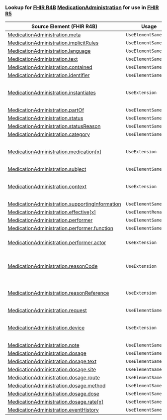 ### Lookup for [FHIR R4B](https://hl7.org/fhir/R4B/) [MedicationAdministration](https://hl7.org/fhir/R4B/MedicationAdministration.html) for use in [FHIR R5](https://hl7.org/fhir/R5/)

| Source Element (FHIR R4B) | Usage | Target |
| -------------- | ----- | ------ |
| [MedicationAdministration.meta](https://hl7.org/fhir/R4B/MedicationAdministration.html#resource) | `UseElementSameName` | [MedicationAdministration.meta](https://hl7.org/fhir/R5/MedicationAdministration.html#resource) |
| [MedicationAdministration.implicitRules](https://hl7.org/fhir/R4B/MedicationAdministration.html#resource) | `UseElementSameName` | [MedicationAdministration.implicitRules](https://hl7.org/fhir/R5/MedicationAdministration.html#resource) |
| [MedicationAdministration.language](https://hl7.org/fhir/R4B/MedicationAdministration.html#resource) | `UseElementSameName` | [MedicationAdministration.language](https://hl7.org/fhir/R5/MedicationAdministration.html#resource) |
| [MedicationAdministration.text](https://hl7.org/fhir/R4B/MedicationAdministration.html#resource) | `UseElementSameName` | [MedicationAdministration.text](https://hl7.org/fhir/R5/MedicationAdministration.html#resource) |
| [MedicationAdministration.contained](https://hl7.org/fhir/R4B/MedicationAdministration.html#resource) | `UseElementSameName` | [MedicationAdministration.contained](https://hl7.org/fhir/R5/MedicationAdministration.html#resource) |
| [MedicationAdministration.identifier](https://hl7.org/fhir/R4B/MedicationAdministration.html#resource) | `UseElementSameName` | [MedicationAdministration.identifier](https://hl7.org/fhir/R5/MedicationAdministration.html#resource) |
| [MedicationAdministration.instantiates](https://hl7.org/fhir/R4B/MedicationAdministration.html#resource) | `UseExtension` | [http://hl7.org/fhir/4.3/StructureDefinition/extension-MedicationAdministration.instantiates](StructureDefinition-ext-R4B-MedicationAdministration.instantiates.html) |
| [MedicationAdministration.partOf](https://hl7.org/fhir/R4B/MedicationAdministration.html#resource) | `UseElementSameName` | [MedicationAdministration.partOf](https://hl7.org/fhir/R5/MedicationAdministration.html#resource) |
| [MedicationAdministration.status](https://hl7.org/fhir/R4B/MedicationAdministration.html#resource) | `UseElementSameName` | [MedicationAdministration.status](https://hl7.org/fhir/R5/MedicationAdministration.html#resource) |
| [MedicationAdministration.statusReason](https://hl7.org/fhir/R4B/MedicationAdministration.html#resource) | `UseElementSameName` | [MedicationAdministration.statusReason](https://hl7.org/fhir/R5/MedicationAdministration.html#resource) |
| [MedicationAdministration.category](https://hl7.org/fhir/R4B/MedicationAdministration.html#resource) | `UseElementSameName` | [MedicationAdministration.category](https://hl7.org/fhir/R5/MedicationAdministration.html#resource) |
| [MedicationAdministration.medication[x]](https://hl7.org/fhir/R4B/MedicationAdministration.html#resource) | `UseExtension` | [http://hl7.org/fhir/4.3/StructureDefinition/extension-MedicationAdministration.medication](StructureDefinition-ext-R4B-MedicationAdministration.medication.html) |
| [MedicationAdministration.subject](https://hl7.org/fhir/R4B/MedicationAdministration.html#resource) | `UseElementSameName` | [MedicationAdministration.subject](https://hl7.org/fhir/R5/MedicationAdministration.html#resource) |
| [MedicationAdministration.context](https://hl7.org/fhir/R4B/MedicationAdministration.html#resource) | `UseExtension` | [http://hl7.org/fhir/4.3/StructureDefinition/extension-MedicationAdministration.context](StructureDefinition-ext-R4B-MedicationAdministration.context.html) |
| [MedicationAdministration.supportingInformation](https://hl7.org/fhir/R4B/MedicationAdministration.html#resource) | `UseElementSameName` | [MedicationAdministration.supportingInformation](https://hl7.org/fhir/R5/MedicationAdministration.html#resource) |
| [MedicationAdministration.effective[x]](https://hl7.org/fhir/R4B/MedicationAdministration.html#resource) | `UseElementRenamed` | [MedicationAdministration.occurence[x]](https://hl7.org/fhir/R5/MedicationAdministration.html#resource) |
| [MedicationAdministration.performer](https://hl7.org/fhir/R4B/MedicationAdministration.html#resource) | `UseElementSameName` | [MedicationAdministration.performer](https://hl7.org/fhir/R5/MedicationAdministration.html#resource) |
| [MedicationAdministration.performer.function](https://hl7.org/fhir/R4B/MedicationAdministration.html#resource) | `UseElementSameName` | [MedicationAdministration.performer.function](https://hl7.org/fhir/R5/MedicationAdministration.html#resource) |
| [MedicationAdministration.performer.actor](https://hl7.org/fhir/R4B/MedicationAdministration.html#resource) | `UseExtension` | [http://hl7.org/fhir/4.3/StructureDefinition/extension-MedicationAdministration.performer.actor](StructureDefinition-ext-R4B-MA.pe.actor.html) |
| [MedicationAdministration.reasonCode](https://hl7.org/fhir/R4B/MedicationAdministration.html#resource) | `UseExtension` | [http://hl7.org/fhir/4.3/StructureDefinition/extension-MedicationAdministration.reasonCode](StructureDefinition-ext-R4B-MedicationAdministration.reasonCode.html) |
| [MedicationAdministration.reasonReference](https://hl7.org/fhir/R4B/MedicationAdministration.html#resource) | `UseExtension` | [http://hl7.org/fhir/4.3/StructureDefinition/extension-MedicationAdministration.reasonReference](StructureDefinition-ext-R4B-MedicationAdministration.reasonReference.html) |
| [MedicationAdministration.request](https://hl7.org/fhir/R4B/MedicationAdministration.html#resource) | `UseElementSameName` | [MedicationAdministration.request](https://hl7.org/fhir/R5/MedicationAdministration.html#resource) |
| [MedicationAdministration.device](https://hl7.org/fhir/R4B/MedicationAdministration.html#resource) | `UseExtension` | [http://hl7.org/fhir/4.3/StructureDefinition/extension-MedicationAdministration.device](StructureDefinition-ext-R4B-MedicationAdministration.device.html) |
| [MedicationAdministration.note](https://hl7.org/fhir/R4B/MedicationAdministration.html#resource) | `UseElementSameName` | [MedicationAdministration.note](https://hl7.org/fhir/R5/MedicationAdministration.html#resource) |
| [MedicationAdministration.dosage](https://hl7.org/fhir/R4B/MedicationAdministration.html#resource) | `UseElementSameName` | [MedicationAdministration.dosage](https://hl7.org/fhir/R5/MedicationAdministration.html#resource) |
| [MedicationAdministration.dosage.text](https://hl7.org/fhir/R4B/MedicationAdministration.html#resource) | `UseElementSameName` | [MedicationAdministration.dosage.text](https://hl7.org/fhir/R5/MedicationAdministration.html#resource) |
| [MedicationAdministration.dosage.site](https://hl7.org/fhir/R4B/MedicationAdministration.html#resource) | `UseElementSameName` | [MedicationAdministration.dosage.site](https://hl7.org/fhir/R5/MedicationAdministration.html#resource) |
| [MedicationAdministration.dosage.route](https://hl7.org/fhir/R4B/MedicationAdministration.html#resource) | `UseElementSameName` | [MedicationAdministration.dosage.route](https://hl7.org/fhir/R5/MedicationAdministration.html#resource) |
| [MedicationAdministration.dosage.method](https://hl7.org/fhir/R4B/MedicationAdministration.html#resource) | `UseElementSameName` | [MedicationAdministration.dosage.method](https://hl7.org/fhir/R5/MedicationAdministration.html#resource) |
| [MedicationAdministration.dosage.dose](https://hl7.org/fhir/R4B/MedicationAdministration.html#resource) | `UseElementSameName` | [MedicationAdministration.dosage.dose](https://hl7.org/fhir/R5/MedicationAdministration.html#resource) |
| [MedicationAdministration.dosage.rate[x]](https://hl7.org/fhir/R4B/MedicationAdministration.html#resource) | `UseElementSameName` | [MedicationAdministration.dosage.rate[x]](https://hl7.org/fhir/R5/MedicationAdministration.html#resource) |
| [MedicationAdministration.eventHistory](https://hl7.org/fhir/R4B/MedicationAdministration.html#resource) | `UseElementSameName` | [MedicationAdministration.eventHistory](https://hl7.org/fhir/R5/MedicationAdministration.html#resource) |
